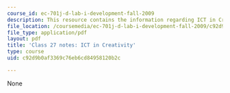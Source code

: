 ```yaml
---
course_id: ec-701j-d-lab-i-development-fall-2009
description: This resource contains the information regarding ICT in Creativity.
file_location: /coursemedia/ec-701j-d-lab-i-development-fall-2009/c92d9b0af3369c76eb6cd84958120b2c_MITEC_701JF09_lec27_notes.pdf
file_type: application/pdf
layout: pdf
title: 'Class 27 notes: ICT in Creativity'
type: course
uid: c92d9b0af3369c76eb6cd84958120b2c

---
```

None